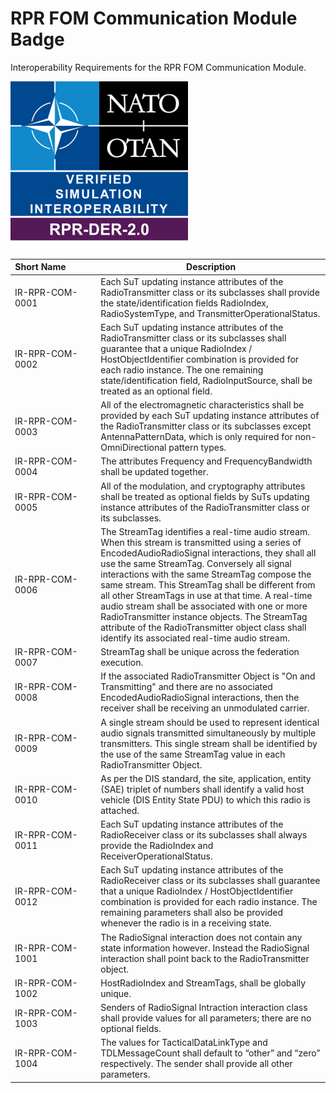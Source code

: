 # RPR FOM Communication Module Badge

Interoperability Requirements for the RPR FOM Communication Module. 

![RPR-DER-2.0.png](images/RPR-DER-2.0.png)

| Short&nbsp;Name&nbsp;&nbsp;&nbsp;&nbsp;&nbsp;&nbsp;&nbsp;&nbsp;&nbsp;&nbsp;&nbsp; | Description |
| ---------- | ----------- |
| IR-RPR-COM-0001 | Each SuT updating instance attributes of the RadioTransmitter class or its subclasses shall provide the state/identification fields RadioIndex, RadioSystemType, and TransmitterOperationalStatus. |
| IR-RPR-COM-0002 | Each SuT updating instance attributes of the RadioTransmitter class or its subclasses shall guarantee that a unique RadioIndex / HostObjectIdentifier combination is provided for each radio instance. The one remaining state/identification field, RadioInputSource, shall be treated as an optional field. |
| IR-RPR-COM-0003 | All of the electromagnetic characteristics shall be provided by each SuT updating instance attributes of the RadioTransmitter class or its subclasses except AntennaPatternData, which is only required for non-OmniDirectional pattern types. |
| IR-RPR-COM-0004 | The attributes Frequency and FrequencyBandwidth shall be updated together. |
| IR-RPR-COM-0005 | All of the modulation, and cryptography attributes shall be treated as optional fields by SuTs updating instance attributes of the RadioTransmitter class or its subclasses. |
| IR-RPR-COM-0006 | The StreamTag identifies a real-time audio stream. When this stream is transmitted using a series of EncodedAudioRadioSignal interactions, they shall all use the same StreamTag. Conversely all signal interactions with the same StreamTag compose the same stream. This StreamTag shall be different from all other StreamTags in use at that time. A real-time audio stream shall be associated with one or more RadioTransmitter instance objects. The StreamTag attribute of the RadioTransmitter object class shall identify its associated real-time audio stream. |
| IR-RPR-COM-0007 | StreamTag shall be unique across the federation execution. |
| IR-RPR-COM-0008 | If the associated RadioTransmitter Object is "On and Transmitting" and there are no associated EncodedAudioRadioSignal interactions, then the receiver shall be receiving an unmodulated carrier. |
| IR-RPR-COM-0009 | A single stream should be used to represent identical audio signals transmitted simultaneously by multiple transmitters. This single stream shall be identified by the use of the same StreamTag value in each RadioTransmitter Object. |
| IR-RPR-COM-0010 | As per the DIS standard, the site, application, entity (SAE) triplet of numbers shall identify a valid host vehicle (DIS Entity State PDU) to which this radio is attached. |
| IR-RPR-COM-0011 | Each SuT updating instance attributes of the RadioReceiver class or its subclasses shall always provide the RadioIndex and ReceiverOperationalStatus. |
| IR-RPR-COM-0012 | Each SuT updating instance attributes of the RadioReceiver class or its subclasses shall guarantee that a unique RadioIndex / HostObjectIdentifier combination is provided for each radio instance. The remaining parameters shall also be provided whenever the radio is in a receiving state. |
| IR-RPR-COM-1001 | The RadioSignal interaction does not contain any state information however. Instead the RadioSignal interaction shall point back to the RadioTransmitter object. |
| IR-RPR-COM-1002 | HostRadioIndex and StreamTags, shall be globally unique. |
| IR-RPR-COM-1003 | Senders of RadioSignal Intraction interaction class shall provide values for all parameters; there are no optional fields. |
| IR-RPR-COM-1004 | The values for TacticalDataLinkType and TDLMessageCount shall default to “other” and “zero” respectively. The sender shall provide all other parameters. |
